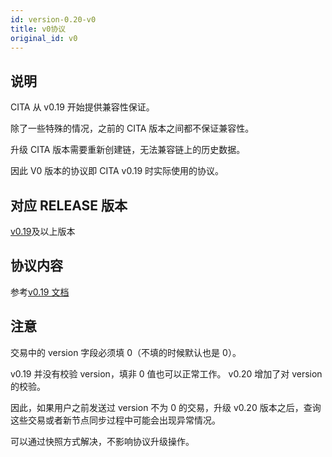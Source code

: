 ```yaml
---
id: version-0.20-v0
title: v0协议
original_id: v0
---
```


## 说明

CITA 从 v0.19 开始提供兼容性保证。

除了一些特殊的情况，之前的 CITA 版本之间都不保证兼容性。

升级 CITA 版本需要重新创建链，无法兼容链上的历史数据。

因此 V0 版本的协议即 CITA v0.19 时实际使用的协议。

## 对应 RELEASE 版本

[v0.19](https://github.com/cryptape/cita/releases/tag/v0.19)及以上版本

## 协议内容

参考[v0.19 文档](https://github.com/cryptape/cita/releases/tag/v0.19)

## 注意

交易中的 version 字段必须填 0（不填的时候默认也是 0）。

v0.19 并没有校验 version，填非 0 值也可以正常工作。 v0.20 增加了对 version 的校验。

因此，如果用户之前发送过 version 不为 0 的交易，升级 v0.20 版本之后，查询这些交易或者新节点同步过程中可能会出现异常情况。

可以通过快照方式解决，不影响协议升级操作。
